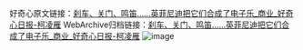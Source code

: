 好奇心原文链接：[刹车、关门、鸣笛……英菲尼迪把它们合成了电子乐_商业_好奇心日报-柯凌雁](https://www.qdaily.com/articles/6926.html)
WebArchive归档链接：[刹车、关门、鸣笛……英菲尼迪把它们合成了电子乐_商业_好奇心日报-柯凌雁](http://web.archive.org/web/20190623171530/https://www.qdaily.com/articles/6926.html)
![image](http://ww3.sinaimg.cn/large/007d5XDply1g3wb8vn3caj30u02v6dy7)